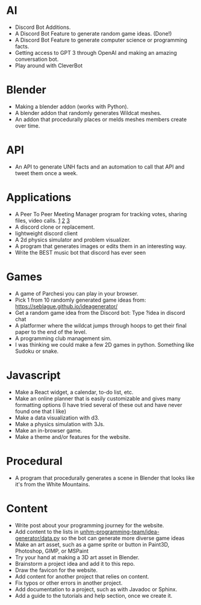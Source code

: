# AI
- Discord Bot Additions.
- A Discord Bot Feature to generate random game ideas. (Done!)
- A Discord Bot Feature to generate computer science or programming facts.
- Getting access to GPT 3 through OpenAI and making an amazing conversation bot.
- Play around with CleverBot
# Blender
- Making a blender addon (works with Python).
- A blender addon that randomly generates Wildcat meshes.
- An addon that procedurally places or melds meshes members create over time.
# API
- An API to generate UNH facts and an automation to call that API and tweet them once a week.
# Applications
- A Peer To Peer Meeting Manager program for tracking votes, sharing files, video calls. [1](https://github.com/vnknt/p2p_network) [2](https://github.com/Hive2Hive/Hive2Hive) [3](https://peerjs.com/)
- A discord clone or replacement.
- lightweight discord client
- A 2d physics simulator and problem visualizer.
- A program that generates images or edits them in an interesting way.
- Write the BEST music bot that discord has ever seen
# Games
- A game of Parchesi you can play in your browser.
- Pick 1 from 10 randomly generated game ideas from: https://seblague.github.io/ideagenerator/
- Get a random game idea from the Discord bot: Type ?idea in discord chat
- A platformer where the wildcat jumps through hoops to get their final paper to the end of the level.
- A programming club management sim.
- I was thinking we could make a few 2D games in python. Something like Sudoku or snake.
# Javascript
- Make a React widget, a calendar, to-do list, etc.
- Make an online planner that is easily customizable and gives many formatting options (I have tried several of these out and have never found one that I like)
- Make a data visualization with d3.
- Make a physics simulation with 3Js.
- Make an in-browser game.
- Make a theme and/or features for the website.
# Procedural
- A program that procedurally generates a scene in Blender that looks like it's from the White Mountains.
# Content
- Write post about your programming journey for the website.
- Add content to the lists in [unhm-programming-team/idea-generator/data.py](https://github.com/unhm-programming-team/idea-generator/blob/main/data.py) so the bot can generate more diverse game ideas
- Make an art asset, such as a game sprite or button in Paint3D, Photoshop, GIMP, or MSPaint
- Try your hand at making a 3D art asset in Blender.
- Brainstorm a project idea and add it to this repo.
- Draw the favicon for the website.
- Add content for another project that relies on content.
- Fix typos or other errors in another project.
- Add documentation to a project, such as with Javadoc or Sphinx.
- Add a guide to the tutorials and help section, once we create it.
